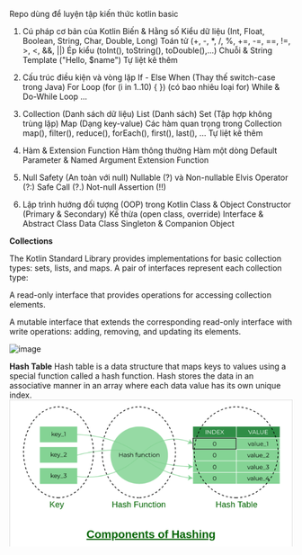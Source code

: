 Repo dùng để luyện tập kiến thức kotlin basic


1. Cú pháp cơ bản của Kotlin
Biến & Hằng số
Kiểu dữ liệu (Int, Float, Boolean, String, Char, Double, Long)
Toán tử (+, -, *, /, %, +=, -=, ==, !=, >, <, &&, ||)
Ép kiểu (toInt(), toString(), toDouble(),...)
Chuỗi & String Template ("Hello, $name")
Tự liệt kê thêm

2. Cấu trúc điều kiện và vòng lặp
If - Else
When (Thay thế switch-case trong Java)
For Loop (for (i in 1..10) { }) (có bao nhiêu loại for)
While & Do-While Loop 
...

3. Collection (Danh sách dữ liệu)
List (Danh sách)
Set (Tập hợp không trùng lặp)
Map (Dạng key-value)
Các hàm quan trọng trong Collection
map(), filter(), reduce(), forEach(), first(), last(), ...
Tự liệt kê thêm

4. Hàm & Extension Function
Hàm thông thường
Hàm một dòng
Default Parameter & Named Argument
Extension Function

5. Null Safety (An toàn với null)
Nullable (?) và Non-nullable
Elvis Operator (?:)
Safe Call (?.)
Not-null Assertion (!!)

6. Lập trình hướng đối tượng (OOP) trong Kotlin
Class & Object
Constructor (Primary & Secondary)
Kế thừa (open class, override)
Interface & Abstract Class
Data Class
Singleton & Companion Object



**Collections**

The Kotlin Standard Library provides implementations for basic collection types: sets, lists, and maps. A pair of interfaces represent each collection type:

A read-only interface that provides operations for accessing collection elements.

A mutable interface that extends the corresponding read-only interface with write operations: adding, removing, and updating its elements.


<img width="960" height="576" alt="image" src="https://github.com/user-attachments/assets/c8297b4d-388d-4c47-876a-670acb0852af" />
 

**Hash Table**
Hash table is a data structure that maps keys to values using a special function called a hash function. Hash stores the data in an associative manner in an array where each data value has its own unique index.
![Hash Table](img.png)
